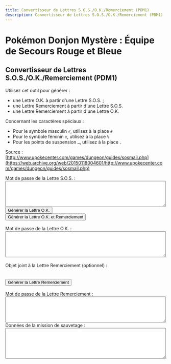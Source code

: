 ```yaml
---
title: Convertisseur de Lettres S.O.S./O.K./Remerciement (PDM1)
description: Convertisseur de Lettres S.O.S./O.K./Remerciement (PDM1)
---
```

# Pokémon Donjon Mystère : Équipe de Secours Rouge et Bleue
## Convertisseur de Lettres S.O.S./O.K./Remerciement (PDM1)
Utilisez cet outil pour générer :
- une Lettre O.K. à partir d'une Lettre S.O.S. ;
- une Lettre Remerciement à partir d'une Lettre S.O.S.
- une Lettre Remerciement à partir d'une Lettre O.K.

Concernant les caractères spéciaux :
- Pour le symbole masculin `♂`, utilisez à la place `#`
- Pour le symbole féminin `♀`, utilisez à la place `%`
- Pour les points de suspension `…`, utilisez à la place `.`

Source : [http://www.upokecenter.com/games/dungeon/guides/sosmail.php](https://web.archive.org/web/20150118004601/http://www.upokecenter.com/games/dungeon/guides/sosmail.php)

<script src="/assets/js/tools/PMD1/items-fr.js">
</script>
<script src="/assets/js/tools/PMD1/pokemon-fr.js">
</script>
<script type="text/javascript">
    let PasswordTooShort="Le mot de passe est incorrect car il contient moins de cinquente-quatre caractères. Ressaisissez-le tel qu'il apparaît dans le jeu puis réessayez."
    let NoPassword="Aucun mot de passe n'a été entré."
    let InvalidPasswordLong="Le mot de passe est incorrect. Ressaisissez-le puis réessayez."
    let NotSOSMail="Le mot de passe saisi n'est pas celui d'une Lettre S.O.S."
    let NotAOKMail="Le mot de passe saisi n'est pas celui d'une Lettre O.K."
    let SOSMailEnteredInAOK="Le mot de passe saisi semble être celui d'une Lettre S.O.S. et non d'une Lettre O.K.  Voulez-vous générer une Lettre O.K. à partir de ce mot de passe ? Si oui, sélectionnez OK."
    let AOKMailEnteredInSOS="Le mot de passe saisi semble être celui d'une Lettre O.K. et non d'une Lettre S.O.S.  Voulez-vous générer une Lettre Remeciement à partir de ce mot de passe ? Si oui, sélectionnez OK."
    let BasementFloor="E. -XX"
    let AboveGroundFloor="E. XX"
    let InvalidPassword="Le mot de passe est incorrect."
    let DifficultyLine="Difficulté :"
    let IDLine="ID :"
    let PlaceLine="Lieu :"
    let ClientLine="Client :"
    let RescueChancesLine="Possibilités de sauvetage restantes :"
</script>
<script src="/assets/js/tools/PMD1/sosmail.js">
</script>
<script src="/assets/js/tools/PMD1/diff.js">
</script>
<script type="text/javascript">
    //<![CDATA[
    
    let AboveGround=[
    0,0,1,1,0,1,1,1,0,1,1,1,1,1,1,0,0,1,1,0,0,0,
    1,0,0,0,0,0,0,1,0,1,0,1,1,1,0,1,0,0,0,0,0,0,
    0,0,0,0,0,0,0,0,0,1,0,0,0,0,1,0,1,0,1,0
    ]
    function IsAboveGround(d){
     if(d>=AboveGround.length)return 1
     return AboveGround[d]
    }
    function showitems(name){
     document.write("<select id=\""+name+"\">");
     for(let i=0;i<items.length;i++){
      document.write("<option value=\"\">"+items[i]+" ["+i.toString(16)+"]</option>");  
     } 
     document.write("</select>");
    }
    
    function showpokemon(name){
     document.write("<select id=\""+name+"\">");
     for(let i=0;i<pokemon.length;i++){
      document.write("<option value=\"\">"+pokemon[i]+"</option>");  
     } 
     document.write("</select>");
    }
    
    
    let debug=0
    
    function entrytopass(x){
     x=x.replace(/[\n\s\r\'\"]/g,"")
             .replace(/[\u2642]/g,"#")
             .replace(/[\u2640]/g,"%")
             .replace(/[\{\(\[]m([a\u00e2]le?)?[\)\]\}]/gi,"#")
             .replace(/[\{\(\[]f(em(ale|elle)?)?[\)\]\}]/gi,"%")
             .replace(/[\{\(\[]w(eib(l(ich)?)?)?[\)\]\}]/gi,"%")
             .replace(/[\{\(\[]m(acho)?[\)\]\}]/gi,"#")
             .replace(/[\{\(\[]h(em(bra)?)?[\)\]\}]/gi,"%")
             .replace(/[\{\(\[]m[a\u00e4\u00c4]nn(l(ich)?)?[\)\]\}]/gi,"#")
             .replace(/[\{\(\[]\.\.?\.?[\)\]\}]/g,".")
             .replace(/[\{\(\[][\u2026][\)\]\}]/g,".")
             .replace(/[\u2026]/g,".")
             .toUpperCase()
     testx=x.replace(/\.\.\./g,".")
     if(testx.length==54)
      x=testx
     return x
    }
    
    function formatpass(x){
     x=entrytopass(x)
     return x.substr(0,5)+" "
           +x.substr(5,8)+" "
           +x.substr(13,5)+"\r\n"
           +x.substr(18,5)+" "
           +x.substr(23,8)+" "
           +x.substr(31,5)+"\r\n"
           +x.substr(36,5)+" "
           +x.substr(41,8)+" "
           +x.substr(49,5)+"\r\n"
    }
    
    let baditems="EDEEEFB1E924D8D2B0DC323334C2ECF0"
    
    function option(x){
     return parseInt(x[x.selectedIndex].value)
    }
    
    function isbaditem(x){
     if(x>=0xF0)return 0
     for(let i=0;i<baditems.length/2;i++){
      if(x==c2c(baditems,i))
       return 1
     }
     return 0
    }
    
    function showrewards(name){
     document.write("<select id=\""+name+"\">");
     for(let i=0;i<items.length;i++){
      if(!isbaditem(i)){
       document.write("<option value=\""+i+"\">"+items[i]
    //      +" ["+i.toString(16)+"]"
          +"</option>");  
      }
     } 
     document.write("</select>");
    }
    
    function decodemission(pass){
     let diffstring="EDCBAS*"
     let client=pass[12]|(pass[13]<<8)
     let clientname=""
     for(let i=0;i<10;i++){
      if(pass[20+i]==0)break
      clientname+=String.fromCharCode(pass[20+i])
     }
     let clientstr=ClientLine+" "+clientname+" ("+pokemon[client]+")"
     let placestr=PlaceLine+" "+dungeons[pass[4]]+" "
     if(IsAboveGround(pass[4]))
      placestr+=AboveGroundFloor.replace("XX",pass[5])
     else
      placestr+=BasementFloor.replace("XX",pass[5])
     let id=pass[16]|(pass[17]<<8)
     let idstr=IDLine+" "+(id%10000)+"\r\n"
              +RescueChancesLine+" "+pass[44]+"\r\n"
              +DifficultyLine+" "+diffstring.charAt(GetDifficulty(0,pass[4],pass[5]))
     return clientstr+"\r\n"+placestr+"\r\n"+idstr+"\r\n"
    }
    
    function genmailex(mail,flags,mailtype){
     let pass=[]
     let x=entrytopass(mail)
     if(x.length==0){
      alert(NoPassword)
      return 0
     } if(x.length<54){
      alert(PasswordTooShort)
      return 0
     }
     if(!convertpass(x,pass)){
      alert(InvalidPasswordLong)
      return 0
     } else if(pass[0]!=mailtype) {
      if(mailtype==1){
       if(pass[0]==4){
        if(confirm(AOKMailEnteredInSOS)){
         flags=2;
         document.getElementById("aok.value")=formatpass(x);
        } else {
         return 0;
        }
       } else {
        alert(NotSOSMail)
        return 0
       }
      }else if(mailtype==4){
       if(pass[0]==1){
        if(confirm(SOSMailEnteredInAOK)){
         flags=1;
         document.getElementById("sos.value")=formatpass(x);
        } else {
         return 0;
        }
       } else {
        alert(NotAOKMail)
        return 0
       }
      }
     }
     document.getElementById("mission.value")=decodemission(pass)
     if(flags&1){
      pass[0]=4//A-OK mail ID
      pass[40]=pass[36]
      pass[41]=pass[37]
      pass[42]=pass[38]
      pass[43]=pass[39]
      pass[44]=pass[44]-1//rescue chances left
      //works even if line below is commented out
      document.getElementById("aok.value")=formatpass(datatopass(pass))
     }
     if(flags&2){
      let itemidx=option(document.getElementById("item"))
      pass[0]=5//Thank-You mail ID
      if(itemidx){
       pass[33]=1
       pass[34]=itemidx&0xFF
       pass[35]=(itemidx>>8)&0xFF
      }
      document.getElementById("ty.value")=formatpass(datatopass(pass))
     }
     return 1
    }
    
    function genaok(){
     if(genmailex(document.getElementById("sos.value"),1,1)){
      document.getElementById("sos.value")=formatpass(document.getElementById("sos.value"))
     }
    }
    
    function genaokty(){
     if(genmailex(document.getElementById("sos.value"),3,1)){
      document.getElementById("sos.value")=formatpass(document.getElementById("sos.value"))
     }
    }
    
    function genty(){
     if(genmailex(document.getElementById("aok.value"),2,4)){
      document.getElementById("aok.value")=formatpass(document.getElementById("aok.value"))
     }
    }
    
    function decsos(){
     let x=entrytopass(document.getElementById("sos.value"))
     let pass=[]
     if(!convertpass(x,pass)){
      alert(InvalidPassword)
     } else {
      x=datatopass(pass)
      document.getElementById("sos.value")=formatpass(x)
      if(debug){
       document.getElementById("data.value")=tostr(pass)
      }
     }
    }
    
    function encsos(){
     let pass=document.getElementById("data.value.split")(",")
     for(let i=0;i<pass.length;i++){
      pass[i]=parseInt(pass[i],16)
     }
     x=datatopass(pass)
     document.getElementById("sos.value")=formatpass(x)
     if(debug){
      document.getElementById("data.value")=tostr(pass)
     }
    }
    //]]>
</script>

<p>Mot de passe de la Lettre S.O.S. :
    <br>
    <textarea id="sos" cols="60" rows="5">
    </textarea>
    <br>
    <script type="text/javascript">
        <!--
        if(debug){
            document.write(&#039;<input type="button" value="Décoder la Lettre S.O.S." onclick="decsos()"/><br>&#039;)
            document.write(&#039;<textarea id="data" cols="60" rows="5"></textarea><br>&#039;)
            document.write(&#039;<input type="button" value="Encoder la Lettre S.O.S." onclick="encsos()"/><br>&#039;)
        }
        //-->
    </script>
    <input type="button" value="Générer la Lettre O.K." onclick="genaok()" />
    <br>
    <input type="button" value="Générer la Lettre O.K. et Remerciement" onclick="genaokty()" />
    <br>
    <br>
    Mot de passe de la Lettre O.K. :
    <br>
    <textarea id="aok" cols="60" rows="5">
    </textarea>
    <br>
    <br>
    Objet joint à la Lettre Remerciement (optionnel) :
    <br>
    <script type="text/javascript">
        <!--
        showrewards("items")
        //-->
    </script>
    <br>
    <br>
    <input type="button" value="Générer la Lettre Remerciement" onclick="genty()" />
    <br>
    <br>
    Mot de passe de la Lettre Remerciement :
    <br>
    <textarea id="ty" cols="60" rows="5">
    </textarea><br>
    Données de la mission de sauvetage :
    <br>
    <textarea id="mission" cols="60" rows="6">
    </textarea>
</p>
